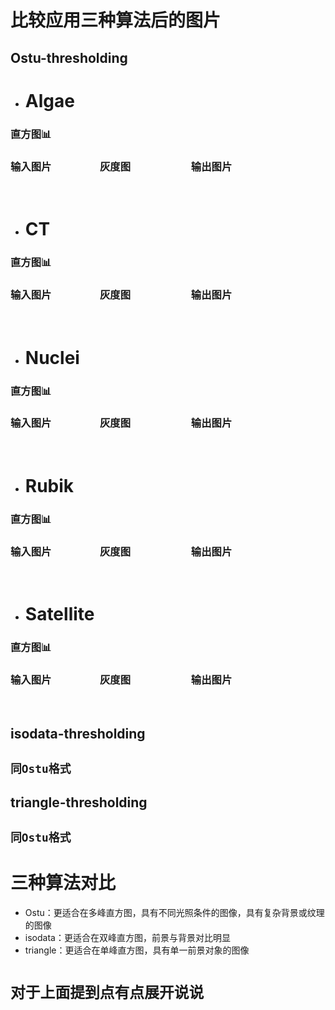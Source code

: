 # 比较应用三种算法后的图片
##  Ostu-thresholding

- # Algae
### 直方图📊
### 输入图片 &nbsp;&nbsp;&nbsp;&nbsp;&nbsp;&nbsp;&nbsp;&nbsp;&nbsp;&nbsp;&nbsp;&nbsp;&nbsp;&nbsp;&nbsp;&nbsp;&nbsp;&nbsp;&nbsp;灰度图 &nbsp;&nbsp;&nbsp;&nbsp;&nbsp;&nbsp;&nbsp;&nbsp;&nbsp;&nbsp;&nbsp;&nbsp;&nbsp;&nbsp;&nbsp;&nbsp;&nbsp;&nbsp;&nbsp;&nbsp;&nbsp;&nbsp;&nbsp;&nbsp;输出图片 &nbsp;&nbsp;&nbsp;&nbsp;&nbsp;&nbsp;&nbsp;&nbsp;&nbsp;&nbsp;&nbsp;&nbsp;&nbsp;&nbsp;&nbsp;&nbsp;&nbsp;&nbsp;&nbsp;&nbsp;&nbsp;&nbsp;&nbsp;&nbsp;
&nbsp;
&nbsp;
&nbsp;
&nbsp;
- # CT
### 直方图📊
### 输入图片 &nbsp;&nbsp;&nbsp;&nbsp;&nbsp;&nbsp;&nbsp;&nbsp;&nbsp;&nbsp;&nbsp;&nbsp;&nbsp;&nbsp;&nbsp;&nbsp;&nbsp;&nbsp;&nbsp;灰度图 &nbsp;&nbsp;&nbsp;&nbsp;&nbsp;&nbsp;&nbsp;&nbsp;&nbsp;&nbsp;&nbsp;&nbsp;&nbsp;&nbsp;&nbsp;&nbsp;&nbsp;&nbsp;&nbsp;&nbsp;&nbsp;&nbsp;&nbsp;&nbsp;输出图片 &nbsp;&nbsp;&nbsp;&nbsp;&nbsp;&nbsp;&nbsp;&nbsp;&nbsp;&nbsp;&nbsp;&nbsp;&nbsp;&nbsp;&nbsp;&nbsp;&nbsp;&nbsp;&nbsp;&nbsp;&nbsp;&nbsp;&nbsp;&nbsp;
&nbsp;
&nbsp;
&nbsp;
&nbsp;
- # Nuclei
### 直方图📊
### 输入图片 &nbsp;&nbsp;&nbsp;&nbsp;&nbsp;&nbsp;&nbsp;&nbsp;&nbsp;&nbsp;&nbsp;&nbsp;&nbsp;&nbsp;&nbsp;&nbsp;&nbsp;&nbsp;&nbsp;灰度图 &nbsp;&nbsp;&nbsp;&nbsp;&nbsp;&nbsp;&nbsp;&nbsp;&nbsp;&nbsp;&nbsp;&nbsp;&nbsp;&nbsp;&nbsp;&nbsp;&nbsp;&nbsp;&nbsp;&nbsp;&nbsp;&nbsp;&nbsp;&nbsp;输出图片 &nbsp;&nbsp;&nbsp;&nbsp;&nbsp;&nbsp;&nbsp;&nbsp;&nbsp;&nbsp;&nbsp;&nbsp;&nbsp;&nbsp;&nbsp;&nbsp;&nbsp;&nbsp;&nbsp;&nbsp;&nbsp;&nbsp;&nbsp;&nbsp;
&nbsp;
&nbsp;
&nbsp;
&nbsp;
- # Rubik
### 直方图📊
### 输入图片 &nbsp;&nbsp;&nbsp;&nbsp;&nbsp;&nbsp;&nbsp;&nbsp;&nbsp;&nbsp;&nbsp;&nbsp;&nbsp;&nbsp;&nbsp;&nbsp;&nbsp;&nbsp;&nbsp;灰度图 &nbsp;&nbsp;&nbsp;&nbsp;&nbsp;&nbsp;&nbsp;&nbsp;&nbsp;&nbsp;&nbsp;&nbsp;&nbsp;&nbsp;&nbsp;&nbsp;&nbsp;&nbsp;&nbsp;&nbsp;&nbsp;&nbsp;&nbsp;&nbsp;输出图片 &nbsp;&nbsp;&nbsp;&nbsp;&nbsp;&nbsp;&nbsp;&nbsp;&nbsp;&nbsp;&nbsp;&nbsp;&nbsp;&nbsp;&nbsp;&nbsp;&nbsp;&nbsp;&nbsp;&nbsp;&nbsp;&nbsp;&nbsp;&nbsp;
&nbsp;
&nbsp;
&nbsp;
&nbsp;
- # Satellite
### 直方图📊
### 输入图片 &nbsp;&nbsp;&nbsp;&nbsp;&nbsp;&nbsp;&nbsp;&nbsp;&nbsp;&nbsp;&nbsp;&nbsp;&nbsp;&nbsp;&nbsp;&nbsp;&nbsp;&nbsp;&nbsp;灰度图 &nbsp;&nbsp;&nbsp;&nbsp;&nbsp;&nbsp;&nbsp;&nbsp;&nbsp;&nbsp;&nbsp;&nbsp;&nbsp;&nbsp;&nbsp;&nbsp;&nbsp;&nbsp;&nbsp;&nbsp;&nbsp;&nbsp;&nbsp;&nbsp;输出图片 &nbsp;&nbsp;&nbsp;&nbsp;&nbsp;&nbsp;&nbsp;&nbsp;&nbsp;&nbsp;&nbsp;&nbsp;&nbsp;&nbsp;&nbsp;&nbsp;&nbsp;&nbsp;&nbsp;&nbsp;&nbsp;&nbsp;&nbsp;&nbsp;
&nbsp;
&nbsp;
&nbsp;
&nbsp;
##  isodata-thresholding
## `同Ostu格式`

##  triangle-thresholding
## `同Ostu格式`

# 三种算法对比
- Ostu：更适合在多峰直方图，具有不同光照条件的图像，具有复杂背景或纹理的图像
- isodata：更适合在双峰直方图，前景与背景对比明显
- triangle：更适合在单峰直方图，具有单一前景对象的图像

# `对于上面提到点有点展开说说`
